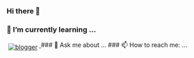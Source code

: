 ### Hi there 👋

### 🌱 I’m currently learning ... 
<p align="left">
 <a href="#">
    <img src="help/Python.svg" alt="blogger" style="vertical-align:top; margin:6px 4px">
  </a>  
### 💬 Ask me about ...
### 📫 How to reach me: ...

<!--
**DaaTimon/DaaTimon** is a ✨ _special_ ✨ repository because its `README.md` (this file) appears on your GitHub profile.

Here are some ideas to get you started:

- 🔭 I’m currently working on ...
- 🌱 I’m currently learning ... 
- 👯 I’m looking to collaborate on ...
- 🤔 I’m looking for help with ...
- 💬 Ask me about ...
- 📫 How to reach me: ...
- 😄 Pronouns: ...
- ⚡ Fun fact: ...
-->
